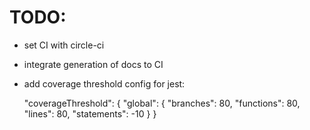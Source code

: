 # TODO:
  - set CI with circle-ci
 
  - integrate generation of docs to CI
 
  - add coverage threshold config for jest:

       "coverageThreshold": {
          "global": {
            "branches": 80,
            "functions": 80,
            "lines": 80,
            "statements": -10
          }
        }
